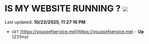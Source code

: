 # IS MY WEBSITE RUNNING ? [![](https://img.shields.io/static/v1?label=Sponsor&message=%E2%9D%A4&logo=GitHub&color=%23fe8e86)](https://github.com/sponsors/Youssef-Lehmam)

Last updated: **10/23/2025, 11:27:16 PM**

- `GET` [https://youssefservice.me](https://youssefservice.me) - **Up** (231ms)
